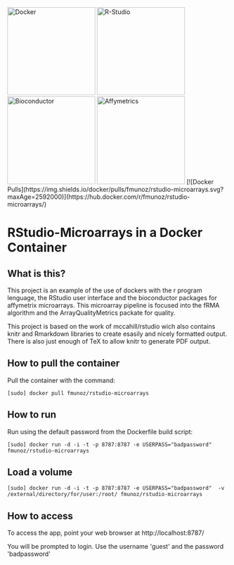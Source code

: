 <img alt="Docker" src="https://msopentech.com/wp-content/uploads/dockericon.png" width="200">
<img alt="R-Studio" src="https://teespring-storecontent.s3.amazonaws.com/FW6s2ljYB6HuZgDe15SiOQ_store_header_image" width="200">
<img alt="Bioconductor"  src="https://bioconductor.org/images/logo/jpg/bioconductor_logo_rgb.jpg" width="200">
<img alt="Affymetrics"  src="http://mms.businesswire.com/media/20150720005017/en/477014/5/2294568_affymetrix_new_logo_no_tagline.jpg" width="200">
[![Docker Pulls](https://img.shields.io/docker/pulls/fmunoz/rstudio-microarrays.svg?maxAge=2592000)](https://hub.docker.com/r/fmunoz/rstudio-microarrays/)


# RStudio-Microarrays in a Docker Container

## What is this?
This project is an example of the use of dockers with the r program lenguage, 
the RStudio user interface and the bioconductor packages for affymetrix microarrays.
This microarray pipeline is focused into the fRMA algorithm and the ArrayQualityMetrics
packate for quality.

This project is based on the work of mccahill/rstudio wich also contains knitr and 
Rmarkdown libraries to create esasily and nicely formatted output. There is
also just enough of TeX to allow knitr to generate PDF output.

## How to pull the container
Pull the container with the command:

```
[sudo] docker pull fmunoz/rstudio-microarrays
```


## How to run
Run using the default password from the Dockerfile build script:

```
[sudo] docker run -d -i -t -p 8787:8787 -e USERPASS="badpassword" fmunoz/rstudio-microarrays
```

## Load a volume

```
[sudo] docker run -d -i -t -p 8787:8787 -e USERPASS="badpassword"  -v /external/directory/for/user:/root/ fmunoz/rstudio-microarrays
```

## How to access
To access the app, point your web browser at
http://localhost:8787/

You will be prompted to login. Use the username 'guest' and the password 'badpassword'
